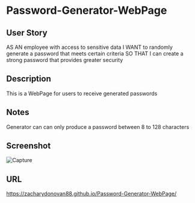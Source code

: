 # Password-Generator-WebPage

## User Story
AS AN employee with access to sensitive data
I WANT to randomly generate a password that meets certain criteria
SO THAT I can create a strong password that provides greater security

## Description
This is a WebPage for users to receive generated passwords

## Notes
Generator can can only produce a password between 8 to 128 characters

## Screenshot
![Capture](https://user-images.githubusercontent.com/109838413/192106507-6d45b1fd-9a7c-4e0b-947f-0b8fb2e1a4ab.PNG)

## URL
https://zacharydonovan88.github.io/Password-Generator-WebPage/
